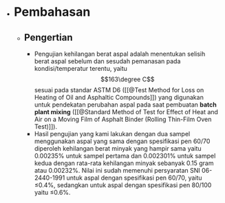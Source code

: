 - # Pembahasan
	- ## Pengertian
		- Pengujian kehilangan berat aspal adalah menentukan selisih berat aspal sebelum dan sesudah pemanasan pada kondisi/temperatur terentu, yaitu $$163\degree C$$ sesuai pada standar ASTM D6 ([[@Test Method for Loss on Heating of Oil and Asphaltic Compounds]]) yang digunakan untuk pendekatan perubahan aspal pada saat pembuatan **batch plant mixing** ([[@Standard Method of Test for Effect of Heat and Air on a Moving Film of Asphalt Binder (Rolling Thin-Film Oven Test)]]).
		- Hasil pengujian yang kami lakukan dengan dua sampel menggunakan aspal yang sama dengan spesifikasi pen 60/70 diperoleh kehilangan berat minyak yang hampir sama yaitu 0.00235% untuk sampel pertama dan 0.002301% untuk sampel kedua dengan rata-rata kehilangan minyak sebanyak 0.15 gram atau 0.00232%. Nilai ini sudah memenuhi persyaratan SNI 06-2440-1991 untuk aspal dengan spesifikasi pen 60/70, yaitu ≤0.4%, sedangkan untuk aspal dengan spesifikasi pen 80/100 yaitu ≤0.6%.